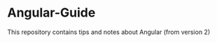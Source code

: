 # Angular-Guide
This repository contains tips and notes about Angular (from version 2)

[logo]: https://cdn-images-1.medium.com/max/184/1*nbJ41jD1-r2Oe6FsLjKaOg@2x.png "Angular"
